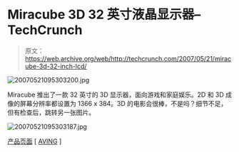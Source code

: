 # Miracube 3D 32 英寸液晶显示器–TechCrunch

> 原文：<https://web.archive.org/web/http://techcrunch.com/2007/05/21/miracube-3d-32-inch-lcd/>

![20070521095303200.jpg](img/f021711b08fee71ba35d4a12c338494f.png)

Miracube 推出了一款 32 英寸的 3D 显示器，面向游戏和家庭娱乐。2D 和 3D 成像的屏幕分辨率都设置为 1366 x 384。3D 的电影会很棒，不是吗？细节不足，但有检查后，跳转另一张图片。

![20070521095303187.jpg](img/7e854d600858c586d4eff175a5fa48c8.png)

[产品页面](https://web.archive.org/web/20210228080040/http://miracube.net/product/32p.jsp) [ [AVING](https://web.archive.org/web/20210228080040/http://aving.net/usa/news/default.asp?mode=read&c_num=47361&C_Code=02&SP_Num=0) ]